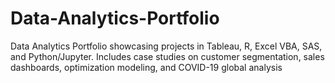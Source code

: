 # Data-Analytics-Portfolio
Data Analytics Portfolio showcasing projects in Tableau, R, Excel VBA, SAS, and Python/Jupyter. Includes case studies on customer segmentation, sales dashboards, optimization modeling, and COVID-19 global analysis
